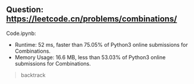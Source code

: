 ## Question: https://leetcode.cn/problems/combinations/

Code.ipynb:
* Runtime: 52 ms, faster than 75.05% of Python3 online submissions for Combinations.
* Memory Usage: 16.6 MB, less than 53.03% of Python3 online submissions for Combinations.
> backtrack